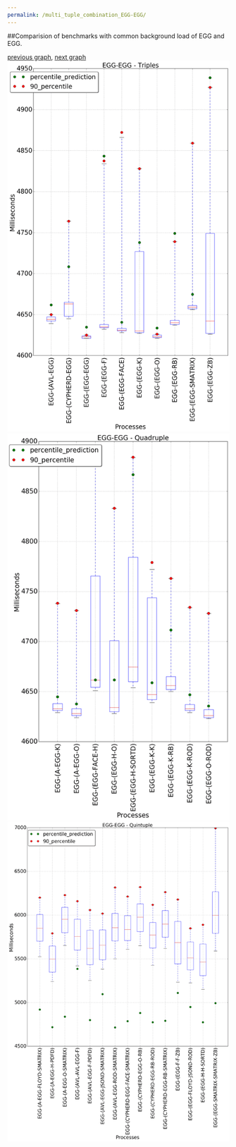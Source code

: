 ```yaml
---
permalink: /multi_tuple_combination_EGG-EGG/
---
```


##Comparision of benchmarks with common background load of EGG and EGG.

[previous graph](../multi_tuple_combination_EGG-CYPHERD/), [next graph](../multi_tuple_combination_EGG-FACE/)
![graph figure](./images/triple/EGG/EGG-EGG_box.png)![graph figure](./images/quadruple/EGG/EGG-EGG_box.png)![graph figure](./images/quintuple/EGG/EGG-EGG_box.png)